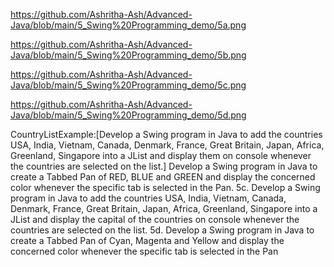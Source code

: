 https://github.com/Ashritha-Ash/Advanced-Java/blob/main/5_Swing%20Programming_demo/5a.png


https://github.com/Ashritha-Ash/Advanced-Java/blob/main/5_Swing%20Programming_demo/5b.png



https://github.com/Ashritha-Ash/Advanced-Java/blob/main/5_Swing%20Programming_demo/5c.png

https://github.com/Ashritha-Ash/Advanced-Java/blob/main/5_Swing%20Programming_demo/5d.png




CountryListExample:[Develop a Swing program in Java to add the countries USA, India, Vietnam, Canada,
Denmark, France, Great Britain, Japan, Africa, Greenland, Singapore into a JList and
display them on console whenever the countries are selected on the list.]
 Develop a Swing program in Java to create a Tabbed Pan of RED, BLUE and GREEN and
display the concerned color whenever the specific tab is selected in the Pan.
5c. Develop a Swing program in Java to add the countries USA, India, Vietnam, Canada,
Denmark, France, Great Britain, Japan, Africa, Greenland, Singapore into a JList and
display the capital of the countries on console whenever the countries are selected on the list.
5d. Develop a Swing program in Java to create a Tabbed Pan of Cyan, Magenta and Yellow and
display the concerned color whenever the specific tab is selected in the Pan
